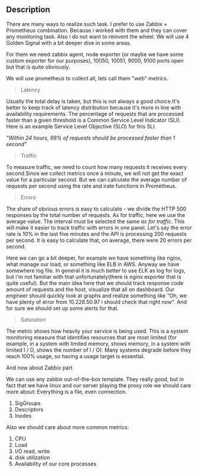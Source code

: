 ## Description

There are many ways to realize such task. I prefer to use Zabbix + Prometheus combination. Because i worked with them and they can cover any monitoring task.
Also i do not want to reinvent the wheel. We will use 4 Golden Signal with a bit deeper dive in some areas.  

For them we need zabbix agent, node exporter (or maybe we have some custom exporter for our purposes), 10050, 10051, 9000, 9100 ports open but that is quite obviously. 

We will use prometheus to collect all, lets call them "web" metrics. 

> Latency 

Usually the total delay is taken, but this is not always a good choice.It's better to keep track of latency distribution because it's more in line with availability requirements. The percentage of requests that are processed faster than a given threshold is a Common Service Level Indicator (SLI). Here is an example Service Level Objective (SLO) for this SLI. 

*"Within 24 hours, 99% of requests should be processed faster than 1 second"*

> Traffic

To measure traffic, we need to count how many requests it receives every second.Since we collect metrics once a minute, we will not get the exact value for a particular second. But we can calculate the average number of requests per second using the rate and irate functions in Prometheus.

> Errors

The share of obvious errors is easy to calculate - we divide the HTTP 500 responses by the total number of requests. As for traffic, here we use the average value. The interval must be selected the same *as for traffic*. This will make it easier to track traffic with errors in one panel. Let's say the error rate is 10% in the last five minutes and the API is processing 200 requests per second. It is easy to calculate that, on average, there were 20 errors per second.

Here we can go a bit deeper, for example we have something like nginx, what manage our load, or something like ELB in AWS. Anyway we have somewhere log file. In general it is much better to use ELK as log for logs, but i'm not familiar with that unfortunately(there is nginx exporter that is quite useful). But the main idea here that we should track response code amount of requests and the host, visualize that all on dashboard. Our engineer should quickly look at graphs and realize something like "Oh, we have plenty of error from 10.228.50.97 i should check that right now". And for sure we should set up some alerts for that.

> Saturation

The metric shows how heavily your service is being used. This is a system monitoring measure that identifies resources that are most limited (for example, in a system with limited memory, shows memory, in a system with limited I / O, shows the number of I / O). Many systems degrade before they reach 100% usage, so having a usage target is essential.

And now about Zabbix part

We can use any zabbix out-of-the-box template. They really good, but in fact that we have linux and our server playing the proxy role we should care more about:
Everything is a file, even connection. 
1) SigGroups
2) Descriptors
3) Inodes


Also we should care about more common metrics: 
1) CPU
2) Load
3) I/O read, write
4) disk utilization
5) Availability of our core processes 
